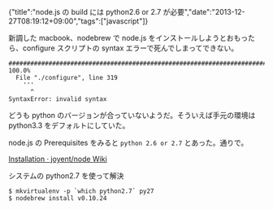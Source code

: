 {"title":"node.js の build には python2.6 or 2.7 が必要","date":"2013-12-27T08:19:12+09:00","tags":["javascript"]}

新調した macbook、nodebrew で node.js をインストールしようとおもったら、configure スクリプトの syntax エラーで死んでしまってできない。

    ######################################################################## 100.0%
      File "./configure", line 319
        '''
          ^
    SyntaxError: invalid syntax

どうも python のバージョンが合っていないようだ。そういえば手元の環境は python3.3 をデフォルトにしていた。

node.js の Prerequisites をみると `python 2.6 or 2.7` とあった。通りで。

[Installation · joyent/node Wiki](https://github.com/joyent/node/wiki/installation#prerequisites)

システムの python2.7 を使って解決

    $ mkvirtualenv -p `which python2.7` py27
    $ nodebrew install v0.10.24

